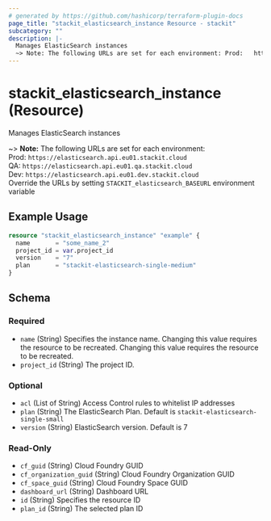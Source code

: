 ```yaml
---
# generated by https://github.com/hashicorp/terraform-plugin-docs
page_title: "stackit_elasticsearch_instance Resource - stackit"
subcategory: ""
description: |-
  Manages ElasticSearch instances
  ~> Note: The following URLs are set for each environment: Prod:   https://elasticsearch.api.eu01.stackit.cloud    QA:     https://elasticsearch.api.eu01.qa.stackit.cloud Dev:    https://elasticsearch.api.eu01.dev.stackit.cloud    Override the URLs by setting STACKIT_elasticsearch_BASEURL environment variable
---
```


# stackit_elasticsearch_instance (Resource)

Manages ElasticSearch instances

~> **Note:** The following URLs are set for each environment:<br />	Prod: 	`https://elasticsearch.api.eu01.stackit.cloud`<br />	QA:		`https://elasticsearch.api.eu01.qa.stackit.cloud`<br />	Dev:	`https://elasticsearch.api.eu01.dev.stackit.cloud`<br />	Override the URLs by setting `STACKIT_elasticsearch_BASEURL` environment variable

## Example Usage

```terraform
resource "stackit_elasticsearch_instance" "example" {
  name       = "some_name_2"
  project_id = var.project_id
  version    = "7"
  plan       = "stackit-elasticsearch-single-medium"
}
```

<!-- schema generated by tfplugindocs -->
## Schema

### Required

- `name` (String) Specifies the instance name. Changing this value requires the resource to be recreated. Changing this value requires the resource to be recreated.
- `project_id` (String) The project ID.

### Optional

- `acl` (List of String) Access Control rules to whitelist IP addresses
- `plan` (String) The ElasticSearch Plan. Default is `stackit-elasticsearch-single-small`
- `version` (String) ElasticSearch version. Default is 7

### Read-Only

- `cf_guid` (String) Cloud Foundry GUID
- `cf_organization_guid` (String) Cloud Foundry Organization GUID
- `cf_space_guid` (String) Cloud Foundry Space GUID
- `dashboard_url` (String) Dashboard URL
- `id` (String) Specifies the resource ID
- `plan_id` (String) The selected plan ID


